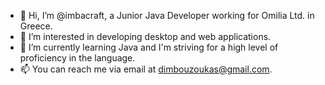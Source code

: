 - 👋 Hi, I’m @imbacraft, a Junior Java Developer working for Omilia Ltd. in Greece.
- 👀 I’m interested in developing desktop and web applications.
- 🌱 I’m currently learning Java and I'm striving for a high level of proficiency in the language.
- 📫 You can reach me via email at dimbouzoukas@gmail.com.
